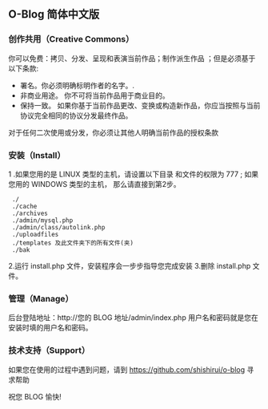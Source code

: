 ## O-Blog 简体中文版

### 创作共用（Creative Commons）

你可以免费：拷贝、分发、呈现和表演当前作品；制作派生作品 ；但是必须基于以下条款:

* 署名。你必须明确标明作者的名字。.
* 非商业用途。 你不可将当前作品用于商业目的。
* 保持一致。 如果你基于当前作品更改、变换或构造新作品，你应当按照与当前协议完全相同的协议分发最终作品。

对于任何二次使用或分发，你必须让其他人明确当前作品的授权条款

### 安装（Install）

1 .如果您用的是 LINUX 类型的主机，请设置以下目录
 和文件的权限为 777 ; 如果您用的 WINDOWS 类型的主机，
 那么请直接到第2步。

     ./
     ./cache
     ./archives
     ./admin/mysql.php
     ./admin/class/autolink.php
     ./uploadfiles
     ./templates 及此文件夹下的所有文件(夹)
     ./bak

2.运行 install.php 文件，安装程序会一步步指导您完成安装
3.删除 install.php 文件。

### 管理（Manage）

后台登陆地址：http://您的 BLOG 地址/admin/index.php
用户名和密码就是您在安装时填的用户名和密码。

### 技术支持（Support）

如果您在使用的过程中遇到问题，请到 https://github.com/shishirui/o-blog 寻求帮助 

祝您 BLOG 愉快!

